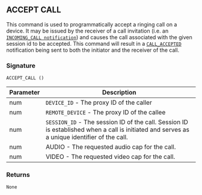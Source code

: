 ## ACCEPT CALL

This command is used to programmatically accept a ringing call on a device. 
It may be issued by the receiver of a call invitation (i.e. an [`INCOMING_CALL notification`][1]) and causes the call associated with the given session id to be accepted. This command will result in a [`CALL_ACCEPTED`][2] notification being sent to both the initiator and the receiver of the call.


### Signature

`ACCEPT_CALL ()`


| Parameter | Description |
| --- | --- |
| num | `DEVICE_ID` - The proxy ID of the caller |
| num | `REMOTE_DEVICE` - The proxy ID of the callee |
| num|  `SESSION_ID` -  The session ID of the call. Session ID is established when a call is initiated and serves as a unique identifier of the call. |
| num | AUDIO - The requested audio cap for the call. |
| num | VIDEO - The requested video cap for the call. |


### Returns

`None`

[1]:	https://snap-one.github.io/docs-driverworks-proxyprotocol/#incoming-call
[2]:	https://snap-one.github.io/docs-driverworks-proxyprotocol/#call-accepted
